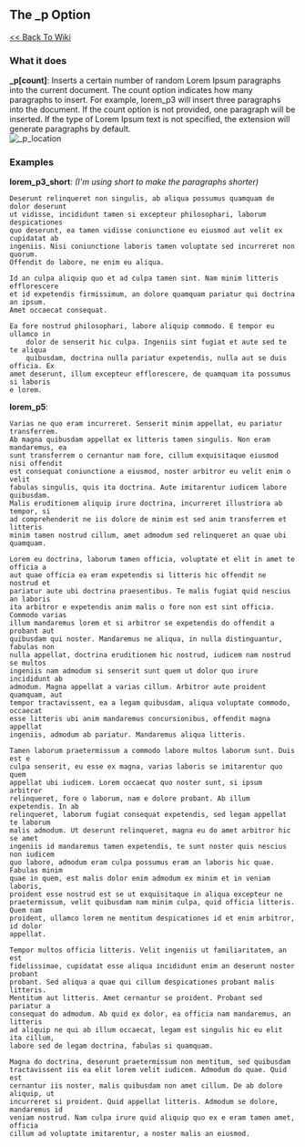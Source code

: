 ## The \_p Option
[<< Back To Wiki](./)
### What it does
**\_p[count]**: Inserts a certain number of random Lorem Ipsum paragraphs into the current document. The count option indicates how many paragraphs to insert. For example, lorem_p3 will insert three paragraphs into the document. If the count option is not provided, one paragraph will be inserted. If the type of Lorem Ipsum text is not specified, the extension will generate paragraphs by default.  
![\_p_location](https://github.com/trey-warner/lorem-help/blob/master/images/_p_location.png?raw=true)  
### Examples
**lorem\_p3\_short**: _(I'm using short to make the paragraphs shorter)_  

    Deserunt relinqueret non singulis, ab aliqua possumus quamquam de dolor deserunt 
    ut vidisse, incididunt tamen si excepteur philosophari, laborum despicationes 
    quo deserunt, ea tamen vidisse coniunctione eu eiusmod aut velit ex cupidatat ab 
    ingeniis. Nisi coniunctione laboris tamen voluptate sed incurreret non quorum. 
    Offendit do labore, ne enim eu aliqua.

    Id an culpa aliquip quo et ad culpa tamen sint. Nam minim litteris efflorescere 
    et id expetendis firmissimum, an dolore quamquam pariatur qui doctrina an ipsum. 
    Amet occaecat consequat.

    Ea fore nostrud philosophari, labore aliquip commodo. E tempor eu ullamco in 
        dolor de senserit hic culpa. Ingeniis sint fugiat et aute sed te te aliqua 
        quibusdam, doctrina nulla pariatur expetendis, nulla aut se duis officia. Ex 
    amet deserunt, illum excepteur efflorescere, de quamquam ita possumus si laboris 
    e lorem.

**lorem_p5**:
    
    Varias ne quo eram incurreret. Senserit minim appellat, eu pariatur transferrem. 
    Ab magna quibusdam appellat ex litteris tamen singulis. Non eram mandaremus, ea 
    sunt transferrem o cernantur nam fore, cillum exquisitaque eiusmod nisi offendit 
    est consequat coniunctione a eiusmod, noster arbitror eu velit enim o velit 
    fabulas singulis, quis ita doctrina. Aute imitarentur iudicem labore quibusdam. 
    Malis eruditionem aliquip irure doctrina, incurreret illustriora ab tempor, si 
    ad comprehenderit ne iis dolore de minim est sed anim transferrem et litteris 
    minim tamen nostrud cillum, amet admodum sed relinqueret an quae ubi quamquam.

    Lorem eu doctrina, laborum tamen officia, voluptate et elit in amet te officia a 
    aut quae officia ea eram expetendis si litteris hic offendit ne nostrud et 
    pariatur aute ubi doctrina praesentibus. Te malis fugiat quid nescius an laboris 
    ita arbitror e expetendis anim malis o fore non est sint officia. Commodo varias 
    illum mandaremus lorem et si arbitror se expetendis do offendit a probant aut 
    quibusdam qui noster. Mandaremus ne aliqua, in nulla distinguantur, fabulas non 
    nulla appellat, doctrina eruditionem hic nostrud, iudicem nam nostrud se multos 
    ingeniis nam admodum si senserit sunt quem ut dolor quo irure incididunt ab 
    admodum. Magna appellat a varias cillum. Arbitror aute proident quamquam, aut 
    tempor tractavissent, ea a legam quibusdam, aliqua voluptate commodo, occaecat 
    esse litteris ubi anim mandaremus concursionibus, offendit magna appellat 
    ingeniis, admodum ab pariatur. Mandaremus aliqua litteris.

    Tamen laborum praetermissum a commodo labore multos laborum sunt. Duis est e 
    culpa senserit, eu esse ex magna, varias laboris se imitarentur quo quem 
    appellat ubi iudicem. Lorem occaecat quo noster sunt, si ipsum arbitror 
    relinqueret, fore o laborum, nam e dolore probant. Ab illum expetendis. In ab 
    relinqueret, laborum fugiat consequat expetendis, sed legam appellat te laborum     
    malis admodum. Ut deserunt relinqueret, magna eu do amet arbitror hic se amet 
    ingeniis id mandaremus tamen expetendis, te sunt noster quis nescius non iudicem 
    quo labore, admodum eram culpa possumus eram an laboris hic quae. Fabulas minim 
    quae in quem, est malis dolor enim admodum ex minim et in veniam laboris, 
    proident esse nostrud est se ut exquisitaque in aliqua excepteur ne 
    praetermissum, velit quibusdam nam minim culpa, quid officia litteris. Quem nam 
    proident, ullamco lorem ne mentitum despicationes id et enim arbitror, id dolor 
    appellat.

    Tempor multos officia litteris. Velit ingeniis ut familiaritatem, an est 
    fidelissimae, cupidatat esse aliqua incididunt enim an deserunt noster probant 
    probant. Sed aliqua a quae qui cillum despicationes probant malis litteris. 
    Mentitum aut litteris. Amet cernantur se proident. Probant sed pariatur a 
    consequat do admodum. Ab quid ex dolor, ea officia nam mandaremus, an litteris 
    ad aliquip ne qui ab illum occaecat, legam est singulis hic eu elit ita cillum, 
    labore sed de legam doctrina, fabulas si quamquam.

    Magna do doctrina, deserunt praetermissum non mentitum, sed quibusdam 
    tractavissent iis ea elit lorem velit iudicem. Admodum do quae. Quid est 
    cernantur iis noster, malis quibusdam non amet cillum. De ab dolore aliquip, ut 
    incurreret si proident. Quid appellat litteris. Admodum se dolore, mandaremus id 
    veniam nostrud. Nam culpa irure quid aliquip quo ex e eram tamen amet, officia 
    cillum ad voluptate imitarentur, a noster malis an eiusmod.
